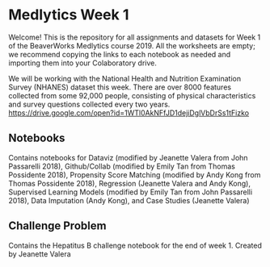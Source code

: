 # Medlytics Week 1
Welcome! This is the repository for all assignments and datasets for Week 1 of the BeaverWorks Medlytics course 2019. 
All the worksheets are empty; we recommend copying the links to each notebook as needed and importing them into your Colaboratory drive.

We will be working with the National Health and Nutrition Examination Survey (NHANES) dataset this week. There are over 8000 features collected from some 92,000 people, consisting of physical characteristics and survey questions collected every two years.
https://drive.google.com/open?id=1WTl0AkNFfJD1dejiDglVbDrSs1tFizko

## Notebooks
Contains notebooks for Dataviz (modified by Jeanette Valera from John Passarelli 2018), Github/Collab (modified by Emily Tan from Thomas Possidente 2018), Propensity Score Matching (modified by Andy Kong from Thomas Possidente 2018), Regression (Jeanette Valera and Andy Kong), Supervised Learning Models (modified by Emily Tan from John Passarelli 2018), Data Imputation (Andy Kong), and Case Studies (Jeanette Valera)

## Challenge Problem
Contains the Hepatitus B challenge notebook for the end of week 1.
Created by Jeanette Valera

